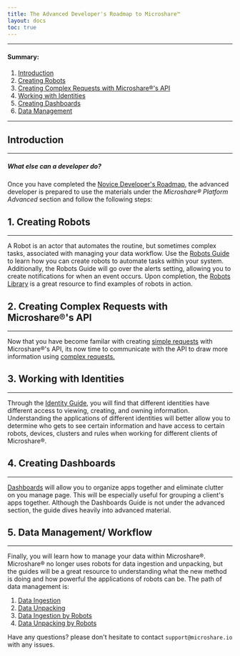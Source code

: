 ```yaml
---
title: The Advanced Developer's Roadmap to Microshare™
layout: docs
toc: true
---
```


---------------------------------------
#### Summary:
1. [Introduction](./#introduction)
2. [Creating Robots](./#1-creating-robots)
3. [Creating Complex Requests with Microshare®'s API](./#2-creating-complex-requests-with-microshares-api)
4. [Working with Identities](./#3-working-with-identities)
5. [Creating Dashboards](./#4-creating-dashboards)
6. [Data Management](./#5-data-management-workflow)


---------------------------------------
## Introduction
---------------------------------------
##### What else can a developer do?

Once you have completed the [Novice Developer's Roadmap](/docs/2/technical/quick-start/basic-dev-roadmap/), the advanced developer is prepared to use the materials under the <em> Microshare® Platform Advanced </em> section and follow the following steps:

## 1. Creating Robots
---------------------------------------
A Robot is an actor that automates the routine, but sometimes complex tasks, associated with managing your data workflow. Use the [Robots Guide](/docs/2/technical/microshare-platform-advanced/robots-guide/) to learn how you can create robots to automate tasks within your system. Additionally, the Robots Guide will go over the alerts setting, allowing you to create notifications for when an event occurs. Upon completion, the [Robots Library](/docs/2/technical/microshare-platform-advanced/robots-library/) is a great resource to find examples of robots in action.


## 2. Creating Complex Requests with Microshare®'s API
---------------------------------------

Now that you have become familar with creating [simple requests](/docs/2/technical/api/simple-requests/) with Microshare®'s API, its now time to communicate with the API to draw more information using [complex requests.](/docs/2/technical/api/complex-requests/)

## 3. Working with Identities
---------------------------------------

Through the [Identity Guide](/docs/2/technical/microshare-platform-advanced/identity-guide/), you will find that different identities have different access to viewing, creating, and owning information. Understanding the applications of different identities will better allow you to determine who gets to see certain information and have access to certain robots, devices, clusters and rules when working for different clients of Microshare®.  

## 4. Creating Dashboards
---------------------------------------

[Dashboards](/docs/2/technical/microshare-platform/dashboard-guide/) will allow you to organize apps together and eliminate clutter on you manage page. This will be especially useful for grouping a client's apps together. Although the Dashboards Guide is not under the advanced section, the guide dives heavily into advanced material. 

## 5. Data Management/ Workflow
---------------------------------------

Finally, you will learn how to manage your data within Microshare®. Microshare® no longer uses robots for data ingestion and unpacking, but the guides will be a great resource to understanding what the new method is doing and how powerful the applications of robots can be. The path of data management is:

1. [Data Ingestion](/docs/2/technical/microshare-platform-advanced/data-ingestion/)
2. [Data Unpacking](/docs/2/technical/microshare-platform-advanced/data-unpacking/)
3. [Data Ingestion by Robots](/docs/2/technical/microshare-platform-advanced/data-ingestion-by-robots/)
4. [Data Unpacking by Robots](/docs/2/technical/microshare-platform-advanced/data-unpacking-by-robots/)

Have any questions? please don't hesitate to contact `support@microshare.io` with any issues. 





